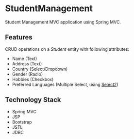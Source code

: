 # StudentManagement
Student Management MVC application using Spring MVC.

## Features
CRUD operations on a *Student* entity with following attributes:
* Name (Text)
* Address (Text)
* Country (Select/Dropdown)
* Gender (Radio)
* Hobbies (Checkbox)
* Preferred Languages (Multiple Select, using [Select2](https://select2.org/))

## Technology Stack
* Spring MVC
* JSP
* Bootstrap
* JSTL
* JDBC
